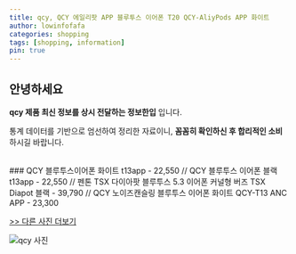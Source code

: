 ```yaml
---
title: qcy, QCY 에일리팟 APP 블루투스 이어폰 T20 QCY-AliyPods APP 화이트
author: lowinfofafa
categories: shopping
tags: [shopping, information]
pin: true
---
```


## 안녕하세요

**qcy 제품 최신 정보를 상시 전달하는 정보한입** 입니다.

통계 데이터를 기반으로 엄선하여 정리한 자료이니, **꼼꼼히 확인하신 후 합리적인 소비**하시길 바랍니다.

<br >
### QCY 블루투스이어폰 화이트 t13app - 22,550 // QCY 블루투스 이어폰 블랙 t13app - 22,550 // 펜톤 TSX 다이아팟 블루투스 5.3 이어폰 커널형 버즈 TSX Diapot 블랙 - 39,790 // QCY 노이즈캔슬링 블루투스 이어폰 화이트 QCY-T13 ANC APP - 23,300

[>> 다른 사진 더보기](https://chengsprint.mycafe24.com/qcy-qcy-t10-qcy-h4-qcy-%ed%8e%98%ec%96%b4%eb%a7%81-%eb%b0%a9%eb%b2%95-%ec%99%b8-%ed%9b%84%ea%b8%b0-%eb%b0%8f-%ec%b6%94%ec%b2%9c-%ea%b0%80%ea%b2%a9-%eb%b9%84%ea%b5%90/)

![qcy 사진](https://thumbnail10.coupangcdn.com/thumbnails/remote/230x230ex/image/retail/images/2023/04/17/15/0/53a19112-2ab8-43b9-9dfc-52a9a26d4b5a.jpg)
                                